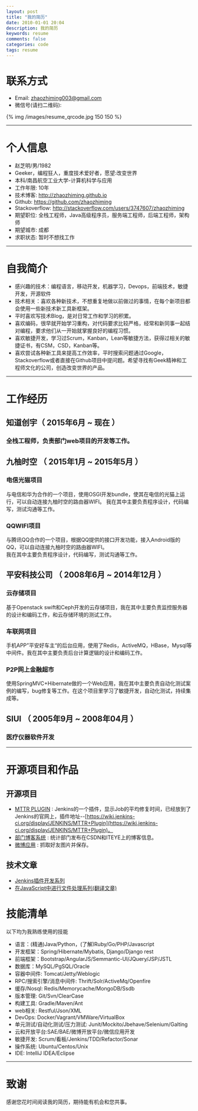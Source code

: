 ```yaml
---
layout: post
title: "我的简历"
date: 2010-01-01 20:04
description: 我的简历
keywords: resume
comments: false
categories: code
tags: resume
---
```


<!--more-->  
# 联系方式
- Email: zhaozhiming003@gmail.com
- 微信号(请扫二维码): 

{% img /images/resume_qrcode.jpg 150 150 %}  

---

# 个人信息

 - 赵芝明/男/1982 
 - Geeker，编程狂人，重度技术爱好者，愿望:改变世界
 - 本科/南昌航空工业大学-计算机科学与应用
 - 工作年限: 10年
 - 技术博客: http://zhaozhiming.github.io
 - Github: https://github.com/zhaozhiming
 - Stackoverflow: http://stackoverflow.com/users/3747607/zhaozhiming
 - 期望职位: 全栈工程师，Java高级程序员，服务端工程师，后端工程师，架构师
 - 期望城市: 成都
 - 求职状态: 暂时不想找工作

---

# 自我简介

- 感兴趣的技术：编程语言，移动开发，机器学习，Devops，前端技术，敏捷开发，开源软件   
- 技术相关：喜欢各种新技术，不想重复地做以前做过的事情，在每个新项目都会使用一些新技术新工具新框架。   
- 平时喜欢写技术Blog，是对日常工作和学习的积累。
- 喜欢编码，很早就开始学习重构，对代码要求比较严格，经常和新同事一起结对编程，要求他们从一开始就掌握良好的编程习惯。    
- 喜欢敏捷开发，学习过Scrum，Kanban，Lean等敏捷方法，获得过相关的敏捷证书，有CSM，CSD，Kanban等。  
- 喜欢尝试各种新工具来提高工作效率，平时搜索问题通过Google，Stackoverflow或者直接在Github项目中提问题。希望寻找有Geek精神和工程师文化的公司，创造改变世界的产品。   
  
---

# 工作经历

## 知道创宇（ 2015年6月 ~ 现在 ）

### 全栈工程师，负责部门web项目的开发等工作。

## 九柚时空 （ 2015年1月 ~ 2015年5月 ）

### 电信光猫项目 
与电信和华为合作的一个项目，使用OSGI开发bundle，使其在电信的光猫上运行，可以自动连接九柚时空的路由器WIFI。
我在其中主要负责程序设计，代码编写，测试沟通等工作。  

### QQWIFI项目 
与腾讯QQ合作的一个项目，根据QQ提供的接口开发功能，接入Android版的QQ，可以自动连接九柚时空的路由器WIFI。  
我在其中主要负责程序设计，代码编写，测试沟通等工作。  
  
## 平安科技公司 （ 2008年6月 ~ 2014年12月 ）

### 云存储项目 
基于Openstack swift和Ceph开发的云存储项目，我在其中主要负责监控服务器的设计和编码工作，和云存储环境的测试工作。  

### 车联网项目 
手机APP”平安好车主“的后台应用，使用了Redis，ActiveMQ，HBase，Mysql等中间件。我在其中主要负责后台计算逻辑的设计和编码工作。  

### P2P网上金融超市
使用SpringMVC+Hibernate做的一个Web应用，我在其中主要负责自动化测试案例的编写，bug修复等工作。在这个项目里学习了敏捷开发，自动化测试，持续集成等。  

## SIUI （ 2005年9月 ~ 2008年04月 ）

### 医疗仪器软件开发
   
---

# 开源项目和作品

## 开源项目

 - [MTTR PLUGIN](https://github.com/zhaozhiming/mttr) : Jenkins的一个插件，显示Job的平均修复时间，已经放到了Jenkins的官网上，插件地址--[https://wiki.jenkins-ci.org/display/JENKINS/MTTR+Plugin](https://wiki.jenkins-ci.org/display/JENKINS/MTTR+Plugin)。
 - [部门博客系统](https://github.com/zhaozhiming/department-blogs-analyser) : 统计部门发布在CSDN和ITEYE上的博客信息。
 - [微博应用](https://github.com/zhaozhiming/pretty-pic-storer) : 抓取好友图片并保存。

## 技术文章

- [Jenkins插件开发系列](http://zhaozhiming.github.io/blog/2013/01/31/jenkins-plugins-develop-part-1/)
- [在JavaScript中进行文件处理系列(翻译文章)](http://zhaozhiming.github.io/blog/2012/07/08/working-with-files-in-javascript-part-1/)

# 技能清单

以下均为我熟练使用的技能

- 语言：(精通)Java/Python，(了解)Ruby/Go/PHP/Javascript
- 开发框架：Spring/Hibernate/Mybatis, Django/Django rest
- 前端框架：Bootstrap/AngularJS/Semmantic-UI/JQuery/JSP/JSTL
- 数据库：MySQL/PgSQL/Oracle
- 容器中间件: Tomcat/Jetty/Weblogic
- RPC/搜索引擎/消息中间件: Thrift/Solr/ActiveMq/Openfire
- 缓存/Nosql: Redis/Memorycache/MongoDB/Ssdb
- 版本管理: Git/Svn/ClearCase
- 构建工具: Gradle/Maven/Ant
- web相关: Restful/Json/XML
- DevOps: Docker/Vagrant/VMWare/VirtualBox
- 单元测试/自动化测试/压力测试: Junit/Mockito/Jbehave/Selenium/Galting
- 云和开放平台:SAE/BAE/微博开放平台/微信应用开发
- 敏捷开发: Scrum/看板/Jenkins/TDD/Refactor/Sonar
- 操作系统: Ubuntu/Centos/Unix
- IDE: IntelliJ IDEA/Eclipse

---

# 致谢
感谢您花时间阅读我的简历，期待能有机会和您共事。
